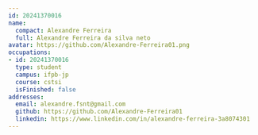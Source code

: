 ```yaml
---
id: 20241370016
name:
  compact: Alexandre Ferreira
  full: Alexandre Ferreira da silva neto
avatar: https://github.com/Alexandre-Ferreira01.png
occupations:
- id: 20241370016
  type: student
  campus: ifpb-jp
  course: cstsi
  isFinished: false
addresses:
  email: alexandre.fsnt@gmail.com
  github: https://github.com/Alexandre-Ferreira01
  linkedin: https://www.linkedin.com/in/alexandre-ferreira-3a8074301
---
```

